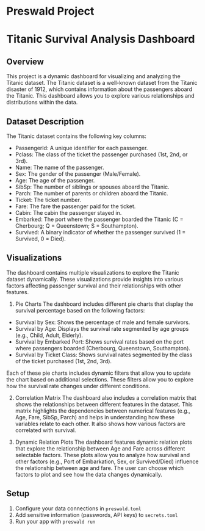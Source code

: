 # Preswald Project

# Titanic Survival Analysis Dashboard
## Overview
This project is a dynamic dashboard for visualizing and analyzing the Titanic dataset. The Titanic dataset is a well-known dataset from the Titanic disaster of 1912, which contains information about the passengers aboard the Titanic. This dashboard allows you to explore various relationships and distributions within the data.

## Dataset Description
The Titanic dataset contains the following key columns:

- PassengerId: A unique identifier for each passenger.
- Pclass: The class of the ticket the passenger purchased (1st, 2nd, or 3rd).
- Name: The name of the passenger.
- Sex: The gender of the passenger (Male/Female).
- Age: The age of the passenger.
- SibSp: The number of siblings or spouses aboard the Titanic.
- Parch: The number of parents or children aboard the Titanic.
- Ticket: The ticket number.
- Fare: The fare the passenger paid for the ticket.
- Cabin: The cabin the passenger stayed in.
- Embarked: The port where the passenger boarded the Titanic (C = Cherbourg; Q = Queenstown; S = Southampton).
- Survived: A binary indicator of whether the passenger survived (1 = Survived, 0 = Died).

## Visualizations
The dashboard contains multiple visualizations to explore the Titanic dataset dynamically. These visualizations provide insights into various factors affecting passenger survival and their relationships with other features.

1. Pie Charts
The dashboard includes different pie charts that display the survival percentage based on the following factors:

- Survival by Sex: Shows the percentage of male and female survivors.
- Survival by Age: Displays the survival rate segmented by age groups (e.g., Child, Adult, Elderly).
- Survival by Embarked Port: Shows survival rates based on the port where passengers boarded (Cherbourg, Queenstown, Southampton).
- Survival by Ticket Class: Shows survival rates segmented by the class of the ticket purchased (1st, 2nd, 3rd).

Each of these pie charts includes dynamic filters that allow you to update the chart based on additional selections. These filters allow you to explore how the survival rate changes under different conditions.

2. Correlation Matrix
The dashboard also includes a correlation matrix that shows the relationships between different features in the dataset. This matrix highlights the dependencies between numerical features (e.g., Age, Fare, SibSp, Parch) and helps in understanding how these variables relate to each other. It also shows how various factors are correlated with survival.

3. Dynamic Relation Plots
The dashboard features dynamic relation plots that explore the relationship between Age and Fare across different selectable factors. These plots allow you to analyze how survival and other factors (e.g., Port of Embarkation, Sex, or Survived/Died) influence the relationship between age and fare. The user can choose which factors to plot and see how the data changes dynamically.

## Setup
1. Configure your data connections in `preswald.toml`
2. Add sensitive information (passwords, API keys) to `secrets.toml`
3. Run your app with `preswald run`